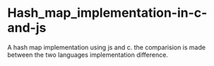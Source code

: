 # Hash_map_implementation-in-c-and-js
A hash map implementation using js and c. the comparision is made between the two languages implementation difference.
